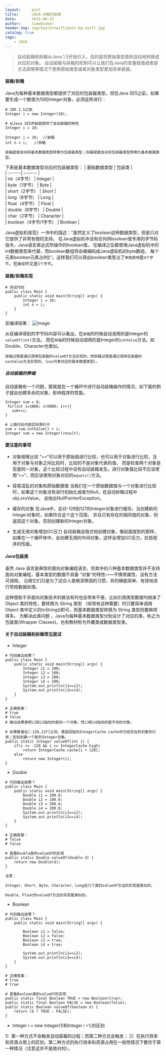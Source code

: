 ```yaml
---
layout:     post
title:      JAVA-详解内部类
date:       2015-06-23
author:     timebusker
header-img: img/taylorswift/post-bg-swift.jpg
catalog: true
tags:
    - JAVA
---
```


> 自动装箱和拆箱从Java 1.5开始引入，目的是将原始类型值转自动地转换成对应的对象。
> 自动装箱与拆箱的机制可以让我们在Java的变量赋值或者是方法调用等情况下使用原始类型或者对象类型更加简单直接。


#### 装箱/拆箱
Java为每种基本数据类型都提供了对应的包装器类型，但在Java SE5之前，如果要生成一个数值为10的Integer对象，必须这样进行：

```
# JDK 1.5之前
Integer i = new Integer(10);

# 从Java SE5开始就提供了自动装箱的特性
Integer i = 10;

Integer i = 10;  //装箱
int n = i;   //拆箱
```

`装箱就是自动将基本数据类型转换为包装器类型；拆箱就是自动将包装器类型转换为基本数据类型。`

下表是基本数据类型对应的包装器类型：
| 基础数据类型 | 包装类 |     
| :------| :------ |     
| int（4字节） | Integer |     
| byte（1字节） | Byte |     
| short（2字节） | Short |     
| long（8字节） | Long |     
| float（4字节） | Float |     
| double（8字节） | Double |     
| char（2字节） | Character |     
| boolean（4字节/1字节） | Boolean |     

Java虚拟机规范》一书中的描述：“虽然定义了boolean这种数据类型，但是只对它提供了非常有限的支持。
在Java虚拟机中没有任何供boolean值专用的字节码指令，Java语言表达式所操作的boolean值，
在编译之后都使用Java虚拟机中的int数据类型来代替，而boolean数组将会被编码成Java虚拟机的byte数组，
每个元素boolean元素占8位”。这样我们可以得出boolean类型占了`单独使用`是`4个字节`，在`数组`中又是`1个字节`。

#### 装箱/拆箱实现

```
# 测试代码
public class Main {
    public static void main(String[] args) {
        Integer i = 10;
        int n = i;
    }
}
```
反编译结果：
![image](/img/java-coding/5/2.png) 

从反编译得到的字节码内容可以看出，在`装箱`的时候自动调用的是Integer的`valueOf(int)`方法。
而在`拆箱`的时候自动调用的是Integer的`intValue`方法。如Double、Character也类似。

`装箱过程是通过调用包装器的valueOf方法实现的，而拆箱过程是通过调用包装器的 xxxValue方法实现的。（xxx代表对应的基本数据类型）。`

##### 自动装箱的弊端
自动装箱有一个问题，那就是在一个循环中进行自动装箱操作的情况，如下面的例子就会创建多余的对象，影响程序的性能。

```
Integer sum = 0;
 for(int i=1000; i<5000; i++){
   sum+=i;
}

# 上面代码内部实际等价于
sum = sum.intValue() + i;
Integer sum = new Integer(result);
```

#### 要注意的事项
- 对象相等比较
”==“可以用于原始值进行比较，也可以用于对象进行比较，当用于对象与对象之间比较时，比较的不是对象代表的值，
而是检查两个对象是否是同一对象，这个比较过程中没有自动装箱发生。进行对象值比较不应该使用”==“，而应该使用对象对应的`equals()`方法。

- 容易混乱的对象和原始数据值
当我们在一个原始数据值与一个对象进行比较时，如果这个对象没有进行初始化或者为Null，在自动拆箱过程中obj.xxxValue，
会抛出NullPointerException。

- 缓存的对象
在Java中，会对-128到127的Integer对象进行缓存，当创建新的Integer对象时，如果符合这个这个范围，
并且已有存在的相同值的对象，则返回这个对象，否则创建新的Integer对象。

- 生成无用对象增加GC压力
自动装箱会隐式地创建对象，像前面提到的那样，如果在一个循环体中，会创建无用的中间对象，这样会增加GC压力，拉低程序的性能。

#### Java包装类
虽然 Java 语言是典型的面向对象编程语言，但其中的八种基本数据类型并不支持面向对象编程，基本类型的数据不具备
“对象”的特性——不携带属性、没有方法可调用。 沿用它们只是为了迎合人类根深蒂固的习惯，并的确能简单、有效地进行常规数据处理。

这种借助于非面向对象技术的做法有时也会带来不便，比如引用类型数据均继承了 Object 类的特性，要转换为 String 类型
（经常有这种需要）时只要简单调用 Object 类中定义的toString()即可，而基本数据类型转换为 String 类型则要麻烦得多。
为解决此类问题 ，Java为每种基本数据类型分别设计了对应的类，称之为包装类(Wrapper Classes)，也有教材称为外覆类或数据类型类。

#### 关于自动装箱和拆箱常见面试
- Integer 

```
# 代码输出结果？
public class Main {
    public static void main(String[] args) {
        Integer i1 = 100;
        Integer i2 = 100;
        Integer i3 = 200;
        Integer i4 = 200;
        System.out.println(i1==i2);
        System.out.println(i3==i4);
    }
}

# 正确答案：
# true
# false
# 输出结果表明i1和i2指向的是同一个对象，而i3和i4指向的是不同的对象。

# 如果数值在[-128,127]之间，便返回指向IntegerCache.cache中已经存在的对象的引用；否则创建一个新的Integer对象。
public static Integer valueOf(int i) {
    if(i >= -128 && i <= IntegerCache.high)
        return IntegerCache.cache[i + 128];
    else
        return new Integer(i);
}
```

- Double 

```
# 代码输出结果？
public class Main {
    public static void main(String[] args) {
        Double i1 = 100.0;
        Double i2 = 100.0;
        Double i3 = 200.0;
        Double i4 = 200.0;
        System.out.println(i1==i2);
        System.out.println(i3==i4);
    }
}

# 正确答案：
# false
# false

# 查看Double类的valueOf的实现
public static Double valueOf(double d) {
    return new Double(d);
}
```

`注意：`

`Integer、Short、Byte、Character、Long这几个类的valueOf方法的实现是类似的。`

`Double、Float的valueOf方法的实现是类似的。`

- Boolean 

```
# 代码输出结果？
public class Main {
    public static void main(String[] args) {
 
        Boolean i1 = false;
        Boolean i2 = false;
        Boolean i3 = true;
        Boolean i4 = true;
 
        System.out.println(i1==i2);
        System.out.println(i3==i4);
    }
}

# 正确答案：
# true
# true

# 查看Boolean类的valueOf的实现
public static final Boolean TRUE = new Boolean(true);
public static final Boolean FALSE = new Boolean(false);
public static Boolean valueOf(boolean b) {
    return (b ? TRUE : FALSE);
}
```

- Integer i = new Integer(1)和Integer i =1;的区别

1）第一种方式不会触发自动装箱的过程；而第二种方式会触发；
2）在执行效率和资源占用上的区别。第二种方式的执行效率和资源占用在一般性情况下要优于第一种情况（注意这并不是绝对的）。